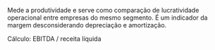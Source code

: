 Mede a produtividade e serve como comparação de lucratividade operacional entre empresas do mesmo segmento. É um indicador da margem desconsiderando depreciação e amortização.

Cálculo: EBITDA / receita líquida